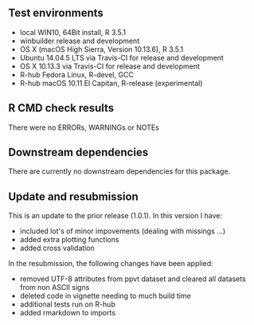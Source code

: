 ## Test environments
* local WIN10, 64Bit install, R 3.5.1
* winbuilder release and development
* OS X (macOS High Sierra, Version 10.13.6), R 3.5.1
* Ubuntu 14.04.5 LTS via Travis-CI for release and development
* OS X 10.13.3 via Travis-CI for release and development
* R-hub Fedora Linux, R-devel, GCC 
* R-hub macOS 10.11 El Capitan, R-release (experimental) 

## R CMD check results
There were no ERRORs, WARNINGs or NOTEs

## Downstream dependencies
There are currently no downstream dependencies for this package.

## Update and resubmission
This is an update to the prior release (1.0.1). In this version I have:

* included lot's of minor impovements (dealing with missings ...)
* added extra plotting functions
* added cross validation

In the resubmission, the following changes have been applied:

* removed UTF-8 attributes from ppvt dataset and cleared all datasets from non ASCII signs
* deleted code in vignette needing to much build time
* additional tests run on R-hub
* added rmarkdown to imports
